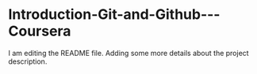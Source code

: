 # Introduction-Git-and-Github---Coursera
I am editing the README file. Adding some more details about the project description.
